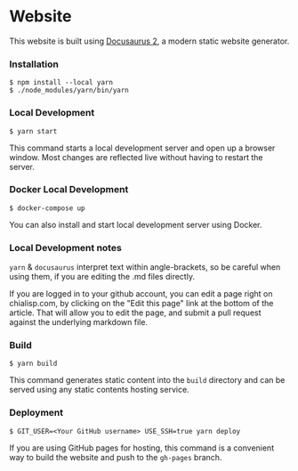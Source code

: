 # Website

This website is built using [Docusaurus 2](https://v2.docusaurus.io/), a modern static website generator.

### Installation

```
$ npm install --local yarn
$ ./node_modules/yarn/bin/yarn
```

### Local Development

```
$ yarn start
```

This command starts a local development server and open up a browser window. Most changes are reflected live without having to restart the server.

### Docker Local Development

```
$ docker-compose up
```

You can also install and start local development server using Docker.

### Local Development notes

`yarn` & `docusaurus` interpret text within angle-brackets, so be careful when using them, if you are editing the .md files directly.

If you are logged in to your github account, you can edit a page right on chialisp.com, by clicking on the "Edit this page" link at the bottom of the article. That will allow you to edit the page, and submit a pull request against the underlying markdown file.

### Build

```
$ yarn build
```

This command generates static content into the `build` directory and can be served using any static contents hosting service.

### Deployment

```
$ GIT_USER=<Your GitHub username> USE_SSH=true yarn deploy
```

If you are using GitHub pages for hosting, this command is a convenient way to build the website and push to the `gh-pages` branch.
